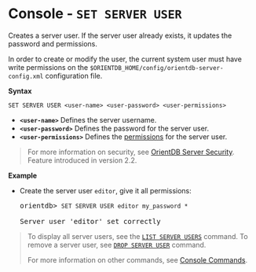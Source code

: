 # Console - `SET SERVER USER`

Creates a server user.  If the server user already exists, it updates the password and permissions.

In order to create or modify the user, the current system user must have write permissions on the `$ORIENTDB_HOME/config/orientdb-server-config.xml` configuration file.


**Syntax**

```
SET SERVER USER <user-name> <user-password> <user-permissions> 
```

- **`<user-name>`** Defines the server username.
- **`<user-password>`** Defines the password for the server user.
- **`<user-permissions>`** Defines the [permissions](../security/Server-Security.md#server-resources) for the server user.


>For more information on security, see [OrientDB Server Security](../security/Security.md#orientdb-server-security).  Feature introduced in version 2.2.

**Example**

- Create the server user `editor`, give it all permissions:

  <pre>
  orientdb> <code class='lang-sql userinput'>SET SERVER USER editor my_password *</code>

  Server user 'editor' set correctly
  </pre>


>To display all server users, see the [`LIST SERVER USERS`](Console-Command-List-Server-Users.md) command.  To remove a server user, see [`DROP SERVER USER`](Console-Command-Drop-Server-User.md) command.
>
>For more information on other commands, see [Console Commands](Console-Commands.md).

